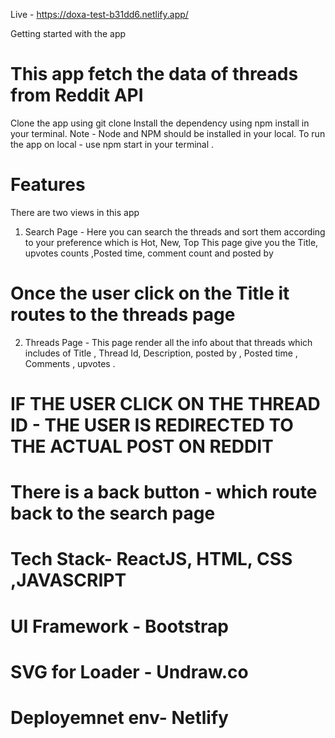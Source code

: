 Live - https://doxa-test-b31dd6.netlify.app/

Getting started with the app 


# This app fetch the data of threads from Reddit API

Clone the app using git clone 
Install the dependency using npm install in your terminal. Note - Node and NPM should be installed in your local.
To run the app on local - use npm start in your terminal .

# Features

There are two views in this app 
1. Search Page -
 Here you can search the threads and sort them according to your preference which is Hot, New, Top
 This page give you the Title, upvotes counts ,Posted time,  comment count and posted by
 # Once the user click on the Title it routes to the threads page 

2. Threads Page -
  This page render all the info about that threads which includes of Title , Thread Id, Description, posted by , Posted time , Comments , upvotes .
  # IF THE USER CLICK ON THE THREAD ID - THE USER IS REDIRECTED TO THE ACTUAL POST ON REDDIT

  # There is a back button - which route back to the search page

# Tech Stack- ReactJS, HTML, CSS ,JAVASCRIPT
# UI Framework - Bootstrap
# SVG for Loader - Undraw.co
# Deployemnet env- Netlify